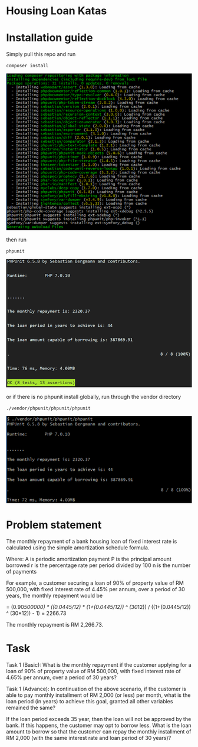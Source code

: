 
# Housing Loan Katas

# Installation guide

Simply pull this repo and run

```
composer install
```

![composer_install](https://github.com/myself379/php-task-1-housing-loan/blob/master/image/composer_install.png)

then run

```
phpunit
```

![phpunit](https://github.com/myself379/php-task-1-housing-loan/blob/master/image/phpunit.png)

or if there is no phpunit install globally, run through the vendor directory

```
./vendor/phpunit/phpunit/phpunit
```

![vendor_phpunit](https://github.com/myself379/php-task-1-housing-loan/blob/master/image/vendor_phpunit.png)

# Problem statement

The monthly repayment of a bank housing loan of fixed interest rate is calculated using the simple amortization schedule formula.
 
Where:
	A is periodic amortization payment
	P is the principal amount borrowed
	r is the percentage rate per period divided by 100
	n is the number of payments

For example, a customer securing a loan of 90% of property value of RM 500,000, with fixed interest rate of 4.45% per annum, over a period of 30 years, the monthly repayment would be

= (0.90*500000) * ((0.0445/12) * (1+(0.0445/12)) ^ (30*12)) / ((1+(0.0445/12)) ^ (30*12)) - 1)
= 2266.73

The monthly repayment is RM 2,266.73.

# Task

Task 1 (Basic):
What is the monthly repayment if the customer applying for a loan of 90% of property value of RM 500,000, with fixed interest rate of 4.65% per annum, over a period of 30 years?

Task 1 (Advance):
In continuation of the above scenario, if the customer is able to pay monthly installment of RM 2,000 (or less) per month, what is the loan period (in years) to achieve this goal, granted all other variables remained the same?

If the loan period exceeds 35 year, then the loan will not be approved by the bank. If this happens, the customer may opt to borrow less. What is the loan amount to borrow so that the customer can repay the monthly installment of RM 2,000 (with the same interest rate and loan period of 30 years)?
